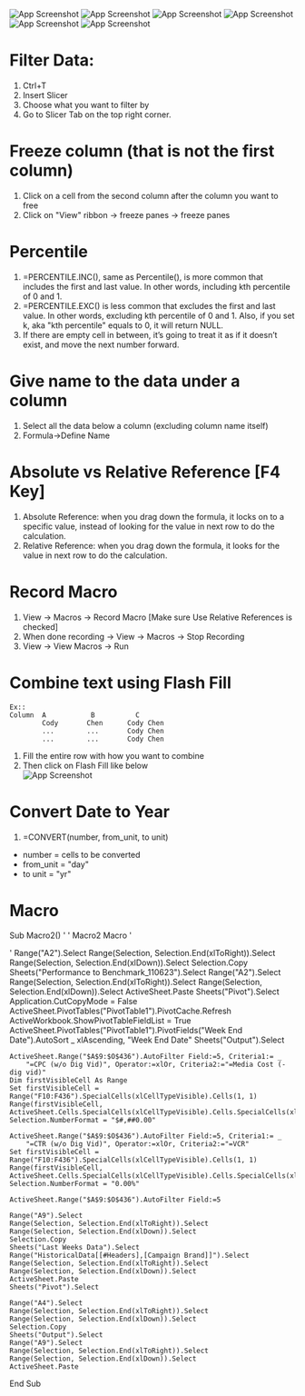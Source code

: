 ![App Screenshot](https://github.com/HaomingChen1998/Portfolio-Project/blob/main/Learning%20Note/Photo/Excel%201.png)
![App Screenshot](https://github.com/HaomingChen1998/Portfolio-Project/blob/main/Learning%20Note/Photo/Excel%202.png)
![App Screenshot](https://github.com/HaomingChen1998/Portfolio-Project/blob/main/Learning%20Note/Photo/Excel%203.png)
![App Screenshot](https://github.com/HaomingChen1998/Portfolio-Project/blob/main/Learning%20Note/Photo/Excel%204.png)
![App Screenshot](https://github.com/HaomingChen1998/Portfolio-Project/blob/main/Learning%20Note/Photo/Excel%205.png)
![App Screenshot](https://github.com/HaomingChen1998/Portfolio-Project/blob/main/Learning%20Note/Photo/Excel%206.png)

# Filter Data:
1. Ctrl+T
2. Insert Slicer
3. Choose what you want to filter by
4. Go to Slicer Tab on the top right corner.

# Freeze column (that is not the first column)
1. Click on a cell from the second column after the column you want to free
2. Click on "View" ribbon -> freeze panes -> freeze panes

# Percentile
1. =PERCENTILE.INC(), same as Percentile(), is more common that includes the first and last value. In other words, including kth percentile of 0 and 1.
2. =PERCENTILE.EXC() is less common that excludes the first and last value. In other words, excluding kth percentile of 0 and 1. Also, if you set k, aka "kth percentile" equals to 0, it will return NULL.
3. If there are empty cell in between, it’s going to treat it as if it doesn’t exist, and move the next number forward.

# Give name to the data under a column
1. Select all the data below a column (excluding column name itself)
2. Formula->Define Name

# Absolute vs Relative Reference [F4 Key]
1. Absolute Reference: when you drag down the formula, it locks on to a specific value, instead of looking for the value in next row to do the calculation.
2. Relative Reference: when you drag down the formula, it looks for the value in next row to do the calculation.

# Record Macro
1. View -> Macros -> Record Macro [Make sure Use Relative References is checked]
2. When done recording -> View -> Macros -> Stop Recording
3. View -> View Macros -> Run

# Combine text using Flash Fill  
```
Ex:: 
Column  A           B          C
        Cody       Chen      Cody Chen
        ...        ...       Cody Chen
        ...        ...       Cody Chen
```
1. Fill the entire row with how you want to combine
2. Then click on Flash Fill like below  
![App Screenshot](https://github.com/HaomingChen1998/Portfolio-Project/blob/main/Learning%20Note/Photo/Excel%20Flash%20Fill.png)

# Convert Date to Year
1. =CONVERT(number, from_unit, to unit)
- number = cells to be converted
- from_unit = "day"
- to unit = "yr"
   
# Macro
Sub Macro2()
'
' Macro2 Macro
'

'
    Range("A2").Select
    Range(Selection, Selection.End(xlToRight)).Select
    Range(Selection, Selection.End(xlDown)).Select
    Selection.Copy
    Sheets("Performance to Benchmark_110623").Select
    Range("A2").Select
    Range(Selection, Selection.End(xlToRight)).Select
    Range(Selection, Selection.End(xlDown)).Select
    ActiveSheet.Paste
    Sheets("Pivot").Select
    Application.CutCopyMode = False
    ActiveSheet.PivotTables("PivotTable1").PivotCache.Refresh
    ActiveWorkbook.ShowPivotTableFieldList = True
    ActiveSheet.PivotTables("PivotTable1").PivotFields("Week End Date").AutoSort _
        xlAscending, "Week End Date"
    Sheets("Output").Select
    
    ActiveSheet.Range("$A$9:$O$436").AutoFilter Field:=5, Criteria1:= _
        "=CPC (w/o Dig Vid)", Operator:=xlOr, Criteria2:="=Media Cost (-dig vid)"
    Dim firstVisibleCell As Range
    Set firstVisibleCell = Range("F10:F436").SpecialCells(xlCellTypeVisible).Cells(1, 1)
    Range(firstVisibleCell, ActiveSheet.Cells.SpecialCells(xlCellTypeVisible).Cells.SpecialCells(xlLastCell)).Select
    Selection.NumberFormat = "$#,##0.00"
    
    ActiveSheet.Range("$A$9:$O$436").AutoFilter Field:=5, Criteria1:= _
        "=CTR (w/o Dig Vid)", Operator:=xlOr, Criteria2:="=VCR"
    Set firstVisibleCell = Range("F10:F436").SpecialCells(xlCellTypeVisible).Cells(1, 1)
    Range(firstVisibleCell, ActiveSheet.Cells.SpecialCells(xlCellTypeVisible).Cells.SpecialCells(xlLastCell)).Select
    Selection.NumberFormat = "0.00%"
    
    ActiveSheet.Range("$A$9:$O$436").AutoFilter Field:=5
    
    Range("A9").Select
    Range(Selection, Selection.End(xlToRight)).Select
    Range(Selection, Selection.End(xlDown)).Select
    Selection.Copy
    Sheets("Last Weeks Data").Select
    Range("HistoricalData[[#Headers],[Campaign Brand]]").Select
    Range(Selection, Selection.End(xlToRight)).Select
    Range(Selection, Selection.End(xlDown)).Select
    ActiveSheet.Paste
    Sheets("Pivot").Select
    
    Range("A4").Select
    Range(Selection, Selection.End(xlToRight)).Select
    Range(Selection, Selection.End(xlDown)).Select
    Selection.Copy
    Sheets("Output").Select
    Range("A9").Select
    Range(Selection, Selection.End(xlToRight)).Select
    Range(Selection, Selection.End(xlDown)).Select
    ActiveSheet.Paste
End Sub


